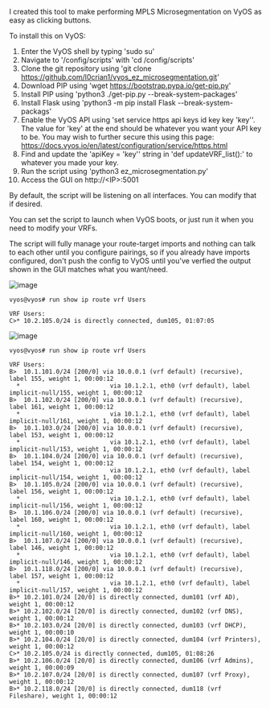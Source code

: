 I created this tool to make performing MPLS Microsegmentation on VyOS as easy as clicking buttons.

To install this on VyOS:
1. Enter the VyOS shell by typing 'sudo su'
2. Navigate to '/config/scripts' with 'cd /config/scripts'
3. Clone the git repository using 'git clone https://github.com/l0crian1/vyos_ez_microsegmentation.git'
4. Download PIP using 'wget https://bootstrap.pypa.io/get-pip.py'
5. Install PIP using 'python3 ./get-pip.py --break-system-packages'
6. Install Flask using 'python3 -m pip install Flask --break-system-packags'
7. Enable the VyOS API using 'set service https api keys id key key 'key''. The value for 'key' at the end should be whatever you want your API key to be. You may wish to further secure this using this page: https://docs.vyos.io/en/latest/configuration/service/https.html
8. Find and update the 'apiKey = 'key'' string in 'def updateVRF_list():' to whatever you made your key.
9. Run the script using 'python3 ez_microsegmentation.py'
10. Access the GUI on http://\<IP\>:5001

By default, the script will be listening on all interfaces. You can modify that if desired.

You can set the script to launch when VyOS boots, or just run it when you need to modify your VRFs.

The script will fully manage your route-target imports and nothing can talk to each other until you configure pairings, so if you already have imports configured, don't push the config to VyOS until you've verfied the output shown in the GUI matches what you want/need.


![image](https://github.com/l0crian1/vyos_ez_microsegmentation/assets/143656816/5d14dce2-f0d5-482c-ae3f-3a3142011e89)


```
vyos@vyos# run show ip route vrf Users

VRF Users:
C>* 10.2.105.0/24 is directly connected, dum105, 01:07:05
```

![image](https://github.com/l0crian1/vyos_ez_microsegmentation/assets/143656816/9d415ce8-4740-46dd-ae58-8681e5084d78)

```
vyos@vyos# run show ip route vrf Users

VRF Users:
B>  10.1.101.0/24 [200/0] via 10.0.0.1 (vrf default) (recursive), label 155, weight 1, 00:00:12
  *                         via 10.1.2.1, eth0 (vrf default), label implicit-null/155, weight 1, 00:00:12
B>  10.1.102.0/24 [200/0] via 10.0.0.1 (vrf default) (recursive), label 161, weight 1, 00:00:12
  *                         via 10.1.2.1, eth0 (vrf default), label implicit-null/161, weight 1, 00:00:12
B>  10.1.103.0/24 [200/0] via 10.0.0.1 (vrf default) (recursive), label 153, weight 1, 00:00:12
  *                         via 10.1.2.1, eth0 (vrf default), label implicit-null/153, weight 1, 00:00:12
B>  10.1.104.0/24 [200/0] via 10.0.0.1 (vrf default) (recursive), label 154, weight 1, 00:00:12
  *                         via 10.1.2.1, eth0 (vrf default), label implicit-null/154, weight 1, 00:00:12
B>  10.1.105.0/24 [200/0] via 10.0.0.1 (vrf default) (recursive), label 156, weight 1, 00:00:12
  *                         via 10.1.2.1, eth0 (vrf default), label implicit-null/156, weight 1, 00:00:12
B>  10.1.106.0/24 [200/0] via 10.0.0.1 (vrf default) (recursive), label 160, weight 1, 00:00:12
  *                         via 10.1.2.1, eth0 (vrf default), label implicit-null/160, weight 1, 00:00:12
B>  10.1.107.0/24 [200/0] via 10.0.0.1 (vrf default) (recursive), label 146, weight 1, 00:00:12
  *                         via 10.1.2.1, eth0 (vrf default), label implicit-null/146, weight 1, 00:00:12
B>  10.1.118.0/24 [200/0] via 10.0.0.1 (vrf default) (recursive), label 157, weight 1, 00:00:12
  *                         via 10.1.2.1, eth0 (vrf default), label implicit-null/157, weight 1, 00:00:12
B>* 10.2.101.0/24 [20/0] is directly connected, dum101 (vrf AD), weight 1, 00:00:12
B>* 10.2.102.0/24 [20/0] is directly connected, dum102 (vrf DNS), weight 1, 00:00:12
B>* 10.2.103.0/24 [20/0] is directly connected, dum103 (vrf DHCP), weight 1, 00:00:10
B>* 10.2.104.0/24 [20/0] is directly connected, dum104 (vrf Printers), weight 1, 00:00:12
C>* 10.2.105.0/24 is directly connected, dum105, 01:08:26
B>* 10.2.106.0/24 [20/0] is directly connected, dum106 (vrf Admins), weight 1, 00:00:09
B>* 10.2.107.0/24 [20/0] is directly connected, dum107 (vrf Proxy), weight 1, 00:00:12
B>* 10.2.118.0/24 [20/0] is directly connected, dum118 (vrf Fileshare), weight 1, 00:00:12
```

